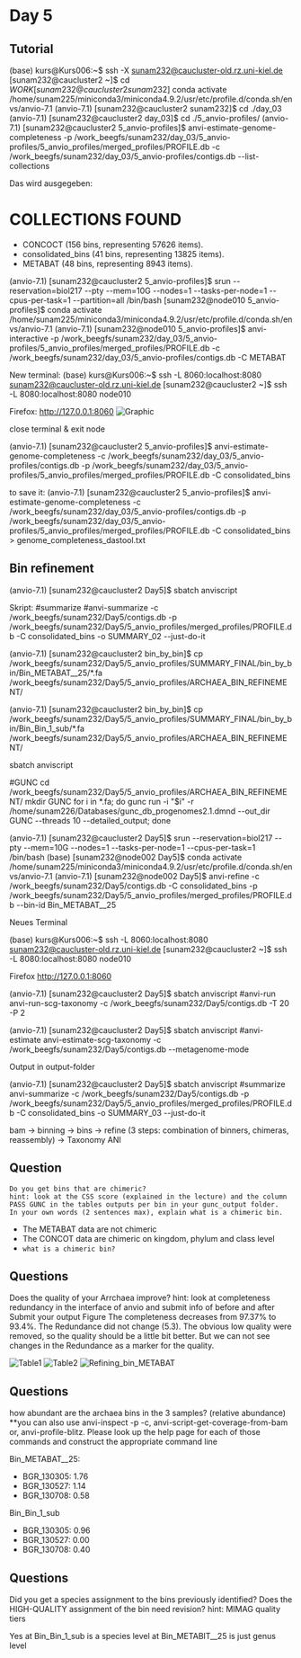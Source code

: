 # Day 5

## Tutorial

(base) kurs@Kurs006:~$ ssh -X sunam232@caucluster-old.rz.uni-kiel.de
[sunam232@caucluster2 ~]$ cd $WORK
[sunam232@caucluster2 sunam232]$ conda activate /home/sunam225/miniconda3/miniconda4.9.2/usr/etc/profile.d/conda.sh/envs/anvio-7.1
(anvio-7.1) [sunam232@caucluster2 sunam232]$ cd ./day_03
(anvio-7.1) [sunam232@caucluster2 day_03]$ cd ./5_anvio-profiles/
(anvio-7.1) [sunam232@caucluster2 5_anvio-profiles]$  anvi-estimate-genome-completeness -p /work_beegfs/sunam232/day_03/5_anvio-profiles/5_anvio_profiles/merged_profiles/PROFILE.db -c /work_beegfs/sunam232/day_03/5_anvio-profiles/contigs.db --list-collections

Das wird ausgegeben:

COLLECTIONS FOUND
===============================================
* CONCOCT (156 bins, representing 57626 items).
* consolidated_bins (41 bins, representing 13825 items).
* METABAT (48 bins, representing 8943 items).

(anvio-7.1) [sunam232@caucluster2 5_anvio-profiles]$ srun --reservation=biol217 --pty --mem=10G --nodes=1 --tasks-per-node=1 --cpus-per-task=1 --partition=all /bin/bash
[sunam232@node010 5_anvio-profiles]$ conda activate /home/sunam225/miniconda3/miniconda4.9.2/usr/etc/profile.d/conda.sh/envs/anvio-7.1
(anvio-7.1) [sunam232@node010 5_anvio-profiles]$ anvi-interactive -p /work_beegfs/sunam232/day_03/5_anvio-profiles/5_anvio_profiles/merged_profiles/PROFILE.db -c /work_beegfs/sunam232/day_03/5_anvio-profiles/contigs.db -C METABAT

New terminal:
(base) kurs@Kurs006:~$ ssh -L 8060:localhost:8080 sunam232@caucluster-old.rz.uni-kiel.de
[sunam232@caucluster2 ~]$ ssh -L 8080:localhost:8080 node010

Firefox:
http://127.0.0.1:8060
![Graphic](resources/Collection__consolidated_bins__for_merged_profiles.svg)


close terminal & exit node


(anvio-7.1) [sunam232@caucluster2 5_anvio-profiles]$ anvi-estimate-genome-completeness -c /work_beegfs/sunam232/day_03/5_anvio-profiles/contigs.db -p /work_beegfs/sunam232/day_03/5_anvio-profiles/5_anvio_profiles/merged_profiles/PROFILE.db -C consolidated_bins

to save it:
(anvio-7.1) [sunam232@caucluster2 5_anvio-profiles]$ anvi-estimate-genome-completeness -c /work_beegfs/sunam232/day_03/5_anvio-profiles/contigs.db -p /work_beegfs/sunam232/day_03/5_anvio-profiles/5_anvio_profiles/merged_profiles/PROFILE.db -C consolidated_bins > genome_completeness_dastool.txt 


## Bin refinement

(anvio-7.1) [sunam232@caucluster2 Day5]$ sbatch anviscript 

Skript:
#summarize
#anvi-summarize -c /work_beegfs/sunam232/Day5/contigs.db -p /work_beegfs/sunam232/Day5/5_anvio_profiles/merged_profiles/PROFILE.db -C consolidated_bins -o SUMMARY_02 --just-do-it

(anvio-7.1) [sunam232@caucluster2 bin_by_bin]$ cp /work_beegfs/sunam232/Day5/5_anvio_profiles/SUMMARY_FINAL/bin_by_bin/Bin_METABAT__25/*.fa /work_beegfs/sunam232/Day5/5_anvio_profiles/ARCHAEA_BIN_REFINEMENT/

(anvio-7.1) [sunam232@caucluster2 bin_by_bin]$ cp /work_beegfs/sunam232/Day5/5_anvio_profiles/SUMMARY_FINAL/bin_by_bin/Bin_Bin_1_sub/*.fa /work_beegfs/sunam232/Day5/5_anvio_profiles/ARCHAEA_BIN_REFINEMENT/

sbatch anviscript 

#GUNC
cd /work_beegfs/sunam232/Day5/5_anvio_profiles/ARCHAEA_BIN_REFINEMENT/
mkdir GUNC
for i in *.fa; do gunc run -i "$i" -r /home/sunam226/Databases/gunc_db_progenomes2.1.dmnd --out_dir GUNC --threads 10 --detailed_output; done

(anvio-7.1) [sunam232@caucluster2 Day5]$ srun --reservation=biol217 --pty --mem=10G --nodes=1 --tasks-per-node=1 --cpus-per-task=1 /bin/bash
(base) [sunam232@node002 Day5]$ conda activate /home/sunam225/miniconda3/miniconda4.9.2/usr/etc/profile.d/conda.sh/envs/anvio-7.1
(anvio-7.1) [sunam232@node002 Day5]$ anvi-refine -c /work_beegfs/sunam232/Day5/contigs.db -C consolidated_bins -p /work_beegfs/sunam232/Day5/5_anvio_profiles/merged_profiles/PROFILE.db --bin-id Bin_METABAT__25

Neues Terminal

(base) kurs@Kurs006:~$ ssh -L 8060:localhost:8080 sunam232@caucluster-old.rz.uni-kiel.de
[sunam232@caucluster2 ~]$ ssh -L 8080:localhost:8080 node010

Firefox
http://127.0.0.1:8060


(anvio-7.1) [sunam232@caucluster2 Day5]$ sbatch anviscript 
#anvi-run
anvi-run-scg-taxonomy -c /work_beegfs/sunam232/Day5/contigs.db -T 20 -P 2

(anvio-7.1) [sunam232@caucluster2 Day5]$ sbatch anviscript 
#anvi-estimate
anvi-estimate-scg-taxonomy -c /work_beegfs/sunam232/Day5/contigs.db --metagenome-mode

Output in output-folder

(anvio-7.1) [sunam232@caucluster2 Day5]$ sbatch anviscript 
#summarize
anvi-summarize -c /work_beegfs/sunam232/Day5/contigs.db -p /work_beegfs/sunam232/Day5/5_anvio_profiles/merged_profiles/PROFILE.db -C consolidated_bins -o SUMMARY_03 --just-do-it


bam -> binning -> bins -> refine (3 steps: combination of binners, chimeras, reassembly) -> Taxonomy ANI 



## Question

    Do you get bins that are chimeric?
    hint: look at the CSS score (explained in the lecture) and the column PASS GUNC in the tables outputs per bin in your gunc_output folder.
    In your own words (2 sentences max), explain what is a chimeric bin.

  - The METABAT data are not chimeric
  - The CONCOT data are chimeric on kingdom, phylum and class level
  - `what is a chimeric bin?`



## Questions

Does the quality of your Arrchaea improve?
hint: look at completeness redundancy in the interface of anvio and submit info of before and after
Submit your output Figure
The completeness decreases from 97.37% to 93.4%. The Redundance did not change (5.3). The obvious low quality were removed, so the quality should be a little bit better. But we can not see changes in the Redundance as a marker for the quality.

![Table1](resources/Table_Bin_Bin.png)
![Table2](resources/Table_Bin_METABAT.png)
![Refining_bin_METABAT](resources/Refining_Bin_METABAT__25_from__consolidated_bins_.svg)



## Questions

how abundant are the archaea bins in the 3 samples? (relative abundance)
**you can also use anvi-inspect -p -c, anvi-script-get-coverage-from-bam or, anvi-profile-blitz. Please look up the help page for each of those commands and construct the appropriate command line

Bin_METABAT__25:
- BGR_130305: 1.76
- BGR_130527: 1.14
- BGR_130708: 0.58

Bin_Bin_1_sub
- BGR_130305: 0.96
- BGR_130527: 0.00
- BGR_130708: 0.40



## Questions

Did you get a species assignment to the
bins previously identified?
Does the HIGH-QUALITY assignment of the bin need revision?
hint: MIMAG quality tiers

Yes at Bin_Bin_1_sub is a species level
at Bin_METABIT__25 is just genus level
